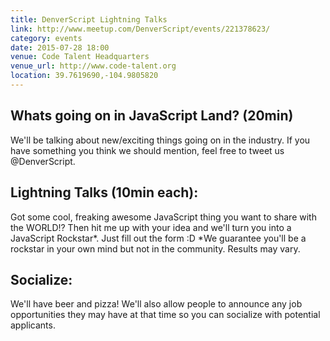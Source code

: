 ```yaml
---
title: DenverScript Lightning Talks
link: http://www.meetup.com/DenverScript/events/221378623/
category: events
date: 2015-07-28 18:00
venue: Code Talent Headquarters
venue_url: http://www.code-talent.org
location: 39.7619690,-104.9805820
---
```

## Whats going on in JavaScript Land? (20min)
We'll be talking about new/exciting things going on in the industry. If you have something you think we should mention, feel free to tweet us @DenverScript.

## Lightning Talks (10min each):
Got some cool, freaking awesome JavaScript thing you want to share with the WORLD!? Then hit me up with your idea and we'll turn you into a JavaScript Rockstar\*. Just fill out the form :D
\*We guarantee you'll be a rockstar in your own mind but not in the community. Results may vary.

## Socialize:
We'll have beer and pizza! We'll also allow people to announce any job opportunities they may have at that time so you can socialize with potential applicants.
